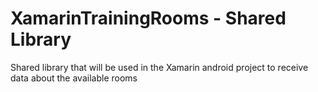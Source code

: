 # XamarinTrainingRooms - Shared Library

Shared library that will be used in the Xamarin android project to receive data about the available rooms
